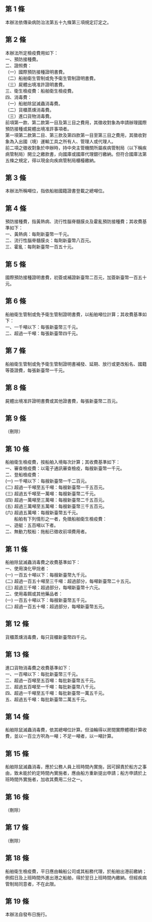 第 1 條
-------
本辦法依傳染病防治法第五十九條第三項規定訂定之。

第 2 條
-------
本辦法所定檢疫費用如下：  
一、預防接種費。  
二、證照費：  
（一）國際預防接種證明書費。  
（二）船舶衛生管制或免予衛生管制證明書費。  
（三）屍體出境准許證明書費。  
三、衛生檢疫費：船舶衛生檢疫費。  
四、消毒費：  
（一）船舶除鼠滅蟲消毒費。  
（二）貨櫃蒸燻消毒費。  
（三）進口貨物消毒費。  
前項第一款、第二款第一目及第三目之費用，其徵收對象為申請辦理國際  
預防接種或屍體出境准許事項者。  
第一項第二款第二目、第三款及第四款第一目至第三目之費用，其徵收對  
象為入出國（境）運輸工具之所有人、管理人或代理人。  
前二項之徵收對象於申辦時，持中央主管機關所屬疾病管制局（以下稱疾  
病管制局）開立之繳款書，向國庫或國庫代理銀行繳納。但符合國庫法第  
五條之規定，得以現金向疾病管制局櫃檯繳納。

第 3 條
-------
本辦法所稱噸位，指依船舶國籍證書登載之總噸位。

第 4 條
-------
預防接種費，指黃熱病、流行性腦脊髓膜炎及霍亂預防接種費；其收費基  
準如下：  
一、黃熱病：每劑新臺幣一千元。  
二、流行性腦脊髓膜炎：每劑新臺幣八百元。  
三、霍亂：每劑新臺幣一百五十元。

第 5 條
-------
國際預防接種證明書費，初簽或補證新臺幣二百元，加簽新臺幣一百五十  
元。

第 6 條
-------
船舶衛生管制或免予衛生管制證明書費，以船舶噸位計算；其收費基準如  
下：  
一、一千噸以下：每張新臺幣三千元。  
二、超過一千噸：每張新臺幣四千元。

第 7 條
-------
船舶衛生管制或免予衛生管制證明書補發、延期、放行或更改船名、國籍  
等簽證費，每張新臺幣一千元。

第 8 條
-------
屍體出境准許證明書費或其他證書費，每張新臺幣二百元。

第 9 條
-------
（刪除）

第 10 條
--------
船舶衛生檢疫費，按船舶入境每次計算；其收費基準如下：  
一、審查檢疫費：以電子通訊審查檢疫，每艘新臺幣一千元。  
二、登船檢疫費：  
 (一) 一千噸以下：每艘新臺幣一千二百元。  
 (二) 超過一千噸至五千噸：每艘新臺幣一千五百元。  
 (三) 超過五千噸至一萬噸：每艘新臺幣二千元。  
 (四) 超過一萬噸至三萬噸：每艘新臺幣二千五百元。  
 (五) 超過三萬噸至五萬噸：每艘新臺幣三千五百元。  
 (六) 超過五萬噸：每艘新臺幣五千元。  
　　船舶有下列情形之一者，免徵船舶衛生檢疫費：  
一、遊艇：五百噸以下者。  
二、無動力駁船：拖船已徵收前項費用者。

第 11 條
--------
船舶除鼠滅蟲消毒費之收費基準如下：  
一、使用溴化甲烷者：  
 (一) 一百五十噸以下：每艘新臺幣九千元。  
 (二) 超過一百五十噸至三千噸：超過部分，每噸新臺幣二十五元。  
 (三) 超過三千噸：超過部分，每噸新臺幣十六元。  
二、使用毒餌或其他藥品者：  
 (一) 一百五十噸以下：每艘新臺幣五千元。  
 (二) 超過一百五十噸：超過部分，每噸新臺幣五元。

第 12 條
--------
貨櫃蒸燻消毒費，每只貨櫃新臺幣四千元。

第 13 條
--------
進口貨物消毒費之收費基準如下：  
一、一百噸以下：每批新臺幣三千元。  
二、超過一百噸至五百噸：每批新臺幣五千元。  
三、超過五百噸至一千噸：每批新臺幣八千元。  
四、超過一千噸至五千噸：每批新臺幣一萬五千元。  
五、超過五千噸：每批新臺幣二萬五千元。

第 14 條
--------
船舶除鼠滅蟲消毒費，依其總噸位計算。但油輪得以房間實際體積計算收  
費，並以一百立方呎為一噸；不足一噸者，以一噸計算。

第 15 條
--------
船舶除鼠滅蟲消毒，應於公務人員上班時間內實施，因可歸責於船方之事  
由，致未能於約定時間內實施者，應由船方重新提出申請；船方申請於上  
班時間外實施者，加收其費用二分之一。

第 16 條
--------
（刪除）

第 17 條
--------
（刪除）

第 18 條
--------
船舶衛生檢疫費，平日應由輪船公司或其船務代理，於船舶出港前繳納；  
例假日及上班時間外進出港之船舶，得於翌日上班時間內繳納。但經疾病  
管制局同意者，不在此限。

第 19 條
--------
本辦法自發布日施行。


